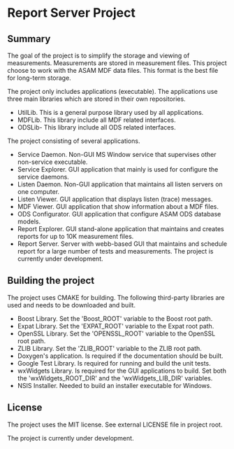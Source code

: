 # Report Server Project

## Summary

The goal of the project is to simplify the storage and viewing of measurements. Measurements are stored in measurement 
files. This project choose to work with the ASAM MDF data files. This format is the best file for 
long-term storage.

The project only includes applications (executable). The applications use three main libraries which are stored
in their own repositories.

- UtilLib. This is a general purpose library used by all applications.
- MDFLib. This library include all MDF related interfaces.
- ODSLib- This library include all ODS related interfaces.

The project consisting of several  applications.
- Service Daemon. Non-GUI MS Window service that supervises other non-service executable.
- Service Explorer. GUI application that mainly is used for configure the service daemons.
- Listen Daemon. Non-GUI application that maintains all listen servers on one computer.
- Listen Viewer. GUI application that displays listen (trace) messages. 
- MDF Viewer. GUI application that show information about a MDF files.
- ODS Configurator. GUI application that configure ASAM ODS database models.
- Report Explorer. GUI stand-alone application that maintains and creates reports for up to 10K measurement files.
- Report Server. Server with webb-based GUI that maintains and schedule report for a large number of tests and measurements.
The project is currently under development.

## Building the project

The project uses CMAKE for building. The following third-party libraries are used and
needs to be downloaded and built.

- Boost Library. Set the 'Boost_ROOT' variable to the Boost root path.
- Expat Library. Set the 'EXPAT_ROOT' variable to the Expat root path.
- OpenSSL Library. Set the 'OPENSSL_ROOT' variable to the OpenSSL root path.
- ZLIB Library. Set the 'ZLIB_ROOT' variable to the ZLIB root path.
- Doxygen's application. Is required if the documentation should be built.
- Google Test Library. Is required for running and build the unit tests.
- wxWidgets Library. Is required for the GUI applications to build. Set both the 'wxWidgets_ROOT_DIR' and the 'wxWidgets_LIB_DIR' variables.
- NSIS Installer. Needed to build an installer executable for Windows.

## License

The project uses the MIT license. See external LICENSE file in project root.

The project is currently under development.

